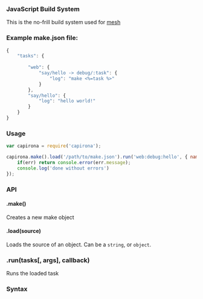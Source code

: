 ### JavaScript Build System

This is the no-frill build system used for [mesh](/crcn/mesh)

### Example make.json file:

```javascript
{
	"tasks": {
		
		"web": {
			"say/hello -> debug/:task": {
				"log": "make <%=task %>"
			}
		},
		"say/hello": {
			"log": "hello world!"
		}
	}
}	
```

### Usage

```javascript
var capirona = require('capirona');

capirona.make().load('/path/to/make.json').run('web:debug:hello', { name: 'craig' }, function(err) {
	if(err) return console.error(err.message);
	console.log('done without errors')
});
```

### API

#### .make() 

Creates a new make object

#### .load(source)

Loads the source of an object. Can be a `string`, or `object`.

### .run(tasks[, args], callback)

Runs the loaded task

### Syntax

